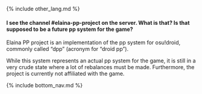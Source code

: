 {% include other_lang.md %}

#### I see the channel #elaina-pp-project on the server. What is that? Is that supposed to be a future pp system for the game?

Elaina PP project is an implementation of the pp system for osu!droid, commonly called “dpp” (acronym for “droid pp”).

While this system represents an actual pp system for the game, it is still in a very crude state where a lot of rebalances must be made. Furthermore, the project is currently not affiliated with the game.

<!-- Don't touch this part thank you -->
{% include bottom_nav.md %}